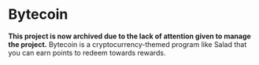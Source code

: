 # Bytecoin

**This project is now archived due to the lack of attention given to manage the project.**
Bytecoin is a cryptocurrency-themed program like Salad that you can earn points to redeem towards rewards.
